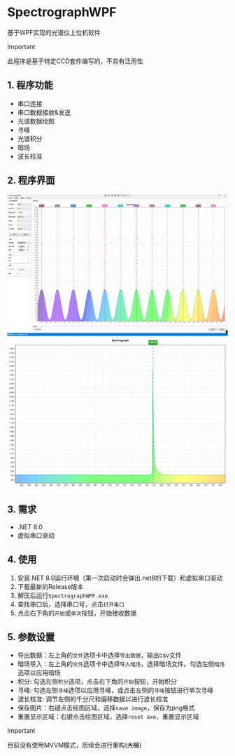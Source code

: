 # SpectrographWPF
基于WPF实现的光谱仪上位机软件

> [!IMPORTANT]  
> 此程序是基于特定CCD套件编写的，不具有泛用性

## 1. 程序功能
- 串口连接
- 串口数据接收&发送
- 光谱数据绘图
- 寻峰
- 光谱积分
- 暗场
- 波长校准

## 2. 程序界面
![image](Images/gui.png)
![image](Images/Plot2g.png)

## 3. 需求
- .NET 8.0
- 虚拟串口驱动

## 4. 使用
1. 安装.NET 8.0运行环境（第一次启动时会弹出.net8的下载）和虚拟串口驱动
2. 下载最新的Release版本
3. 解压后运行`SpectrographWPF.exe`
4. 查找串口后，选择串口号，点击`打开串口`
5. 点击右下角的`开始`或`单次`按钮，开始接收数据	

## 5. 参数设置
- 导出数据：左上角的`文件`选项卡中选择`导出数据`，输出csv文件
- 暗场导入：左上角的`文件`选项卡中选择`导入暗场`，选择暗场文件。勾选左侧`暗场`选项以应用暗场
- 积分: 勾选左侧`积分`选项，点击右下角的`开始`按钮，开始积分
- 寻峰: 勾选左侧`寻峰`选项以应用寻峰，或点击左侧的`寻峰`按钮进行单次寻峰
- 波长校准: 调节左侧的千分尺和偏移数据以进行波长校准
- 保存图片：右键点击绘图区域，选择`save image`，保存为png格式
- 重置显示区域：右键点击绘图区域，选择`reset axe`，重置显示区域

> [!IMPORTANT]  
> 目前没有使用MVVM模式，后续会进行重构(~~大概~~)
